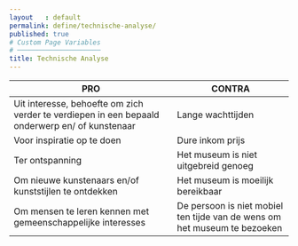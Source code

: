 ```yaml
---
layout   : default
permalink: define/technische-analyse/
published: true
# Custom Page Variables
# ─────────────────────
title: Technische Analyse
---
```



PRO| CONTRA
------------ | -------------
Uit interesse, behoefte om zich verder te verdiepen in een bepaald onderwerp en/ of kunstenaar  | Lange wachttijden
Voor inspiratie op te doen                                                                      | Dure inkom prijs
Ter ontspanning                                                                                 |Het museum is niet uitgebreid genoeg
Om nieuwe kunstenaars en/of kunststijlen te ontdekken                                           |Het museum is moeilijk bereikbaar
Om mensen te leren kennen met gemeenschappelijke interesses                                     |De persoon is niet mobiel ten tijde van de wens om het museum te bezoeken